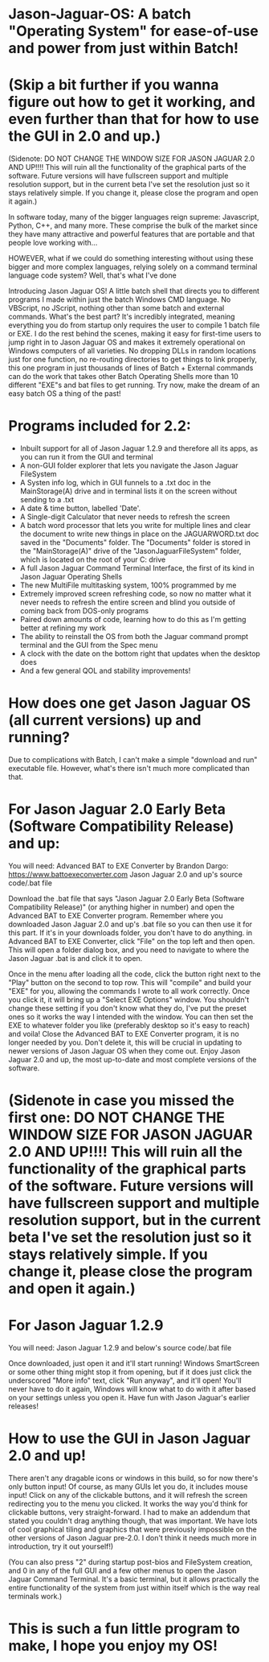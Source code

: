 # Jason-Jaguar-OS: A batch "Operating System" for ease-of-use and power from just within Batch!

# (Skip a bit further if you wanna figure out how to get it working, and even further than that for how to use the GUI in 2.0 and up.)

(Sidenote: DO NOT CHANGE THE WINDOW SIZE FOR JASON JAGUAR 2.0 AND UP!!!! This will ruin all the functionality of the graphical parts of the software. Future versions will have fullscreen support and multiple resolution support, but in the current beta I've set the resolution just so it stays relatively simple. If you change it, please close the program and open it again.)

In software today, many of the bigger languages reign supreme: Javascript, Python, C++, and many more. These comprise the bulk of the market since they have many attractive and powerful features that are portable and that people love working with...

HOWEVER, what if we could do something interesting without using these bigger and more complex languages, relying solely on a command terminal language code system? Well, that's what I've done

Introducing Jason Jaguar OS! A little batch shell that directs you to different programs I made within just the batch Windows CMD language. No VBScript, no JScript, nothing other than some batch and external commands. What's the best part? It's incredibly integrated, meaning everything you do from startup only requires the user to compile 1 batch file or EXE. I do the rest behind the scenes, making it easy for first-time users to jump right in to Jason Jaguar OS and makes it extremely operational on Windows computers of all varieties. No dropping DLLs in random locations just for one function, no re-routing directories to get things to link properly, this one program in just thousands of lines of Batch + External commands can do the work that takes other Batch Operating Shells more than 10 different "EXE"s and bat files to get running. Try now, make the dream of an easy batch OS a thing of the past!


# Programs included for 2.2:

- Inbuilt support for all of Jason Jaguar 1.2.9 and therefore all its apps, as you can run it from the GUI and terminal
- A non-GUI folder explorer that lets you navigate the Jason Jaguar FileSystem
- A Systen info log, which in GUI funnels to a .txt doc in the MainStorage(A) drive and in terminal lists it on the screen without sending to a .txt
- A date & time button, labelled 'Date'.
- A Single-digit Calculator that never needs to refresh the screen
- A batch word processor that lets you write for multiple lines and clear the document to write new things in place on the JAGUARWORD.txt doc saved in the "Documents" folder. The "Documents" folder is stored in the "MainStorage(A)" drive of the "JasonJaguarFileSystem" folder, which is located on the root of your C: drive
- A full Jason Jaguar Command Terminal Interface, the first of its kind in Jason Jaguar Operating Shells
- The new MultiFile multitasking system, 100% programmed by me
- Extremely improved screen refreshing code, so now no matter what it never needs to refresh the entire screen and blind you outside of coming back from DOS-only programs
- Paired down amounts of code, learning how to do this as I'm getting better at refining my work
- The ability to reinstall the OS from both the Jaguar command prompt terminal and the GUI from the Spec menu
- A clock with the date on the bottom right that updates when the desktop does
- And a few general QOL and stability improvements!



# How does one get Jason Jaguar OS (all current versions) up and running?

Due to complications with Batch, I can't make a simple "download and run" executable file. However, what's there isn't much more complicated than that.

# For Jason Jaguar 2.0 Early Beta (Software Compatibility Release) and up:

You will need:
Advanced BAT to EXE Converter by Brandon Dargo: https://www.battoexeconverter.com
Jason Jaguar 2.0 and up's source code/.bat file

Download the .bat file that says "Jason Jaguar 2.0 Early Beta (Software Compatibility Release)" (or anything higher in number) and open the Advanced BAT to EXE Converter program. Remember where you downloaded Jason Jaguar 2.0 and up's .bat file so you can then use it for this part. If it's in your downloads folder, you don't have to do anything. in Advanced BAT to EXE Converter, click "File" on the top left and then open. This will open a folder dialog box, and you need to navigate to where the Jason Jaguar .bat is and click it to open.

Once in the menu after loading all the code, click the button right next to the "Play" button on the second to top row. This will "compile" and build your "EXE" for you, allowing the commands I wrote to all work correctly. Once you click it, it will bring up a "Select EXE Options" window. You shouldn't change these setting if you don't know what they do, I've put the preset ones so it works the way I intended with the window. You can then set the EXE to whatever folder you like (preferably desktop so it's easy to reach) and voila! Close the Advanced BAT to EXE Converter program, it is no longer needed by you. Don't delete it, this will be crucial in updating to newer versions of Jason Jaguar OS when they come out. Enjoy Jason Jaguar 2.0 and up, the most up-to-date and most complete versions of the software.

# (Sidenote in case you missed the first one: DO NOT CHANGE THE WINDOW SIZE FOR JASON JAGUAR 2.0 AND UP!!!! This will ruin all the functionality of the graphical parts of the software. Future versions will have fullscreen support and multiple resolution support, but in the current beta I've set the resolution just so it stays relatively simple. If you change it, please close the program and open it again.)


# For Jason Jaguar 1.2.9

You will need:
Jason Jaguar 1.2.9 and below's source code/.bat file

Once downloaded, just open it and it'll start running! Windows SmartScreen or some other thing might stop it from opening, but if it does just click the underscored "More info" text, click "Run anyway", and it'll open! You'll never have to do it again, Windows will know what to do with it after based on your settings unless you open it. Have fun with Jason Jaguar's earlier releases!





# How to use the GUI in Jason Jaguar 2.0 and up!

There aren't any dragable icons or windows in this build, so for now there's only button input! Of course, as many GUIs let you do, it includes mouse input! Click on any of the clickable buttons, and it will refresh the screen redirecting you to the menu you clicked. It works the way you'd think for clickable buttons, very straight-forward. I had to make an addendum that stated you couldn't drag anything though, that was important. We have lots of cool graphical tiling and graphics that were previously impossible on the other versions of Jason Jaguar pre-2.0. I don't think it needs much more in introduction, try it out yourself!)

(You can also press "2" during startup post-bios and FileSystem creation, and 0 in any of the full GUI and a few other menus to open the Jason Jaguar Command Terminal. It's a basic terminal, but it allows practically the entire functionality of the system from just within itself which is the way real terminals work.)




# This is such a fun little program to make, I hope you enjoy my OS!
